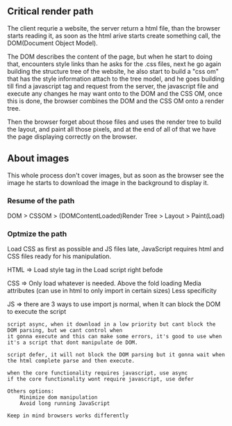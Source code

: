 ## Critical render path

The client requrie a website, the server return a html file, than the browser starts reading it, as soon as the html arive starts create something call, the DOM(Document Object Model).

The DOM describes the content of the page, but when he start to doing that, encounters style links than he asks for the .css files, next he go again building the structure tree of the website, he also start to build a "css om" that has the style information attach to the tree model, and he goes building till find a javascript tag and request from the server, the javascript file and execute any changes he may want onto to the DOM and the CSS OM, once this is done, the browser combines the DOM and the CSS OM onto a render tree.

Then the browser forget about those files and uses the render tree to build the layout, and paint all those pixels, and at the end of all of that we have the page displaying correctly on the browser.

## About images

This whole process don't cover images, but as soon as the browser see the image he starts to download the image in the background to display it.

### Resume of the path

DOM > CSSOM > (DOMContentLoaded)Render Tree > Layout > Paint(Load)

### Optmize the path

Load CSS as first as possible and JS files late, JavaScript requires html and CSS files ready for his manipulation.

HTML => Load style tag in the <head>
        Load script right befode </body>

CSS => Only load whatever is needed.
       Above the fold loading
       Media attributes (can use in html to only import in certain sizes)
       Less specificity

JS => there are 3 ways to use import js
    normal, when It can block the DOM to execute the script

    script async, when it download in a low priority but cant block the DOM parsing, but we cant control when 
    it gonna execute and this can make some errors, it's good to use when it's a script that dont manipulate de DOM.

    script defer, it will not block the DOM parsing but it gonna wait when the html complete parse and then execute.

    when the core functionality requires javascript, use async
    if the core functionality wont require javascript, use defer

    Others options:
        Minimize dom manipulation
        Avoid long running JavaScript

    Keep in mind browsers works differently